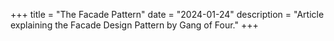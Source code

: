 +++
title = "The Facade Pattern"
date = "2024-01-24"
description = "Article explaining the Facade Design Pattern by Gang of Four."
+++


